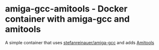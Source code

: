 # amiga-gcc-amitools - Docker container with amiga-gcc and amitools

A simple container that uses [stefanreinauer/amiga-gcc](https://github.com/reinauer/container-amiga-gcc) and adds [Amitools](https://github.com/cnvogelg/amitools)
